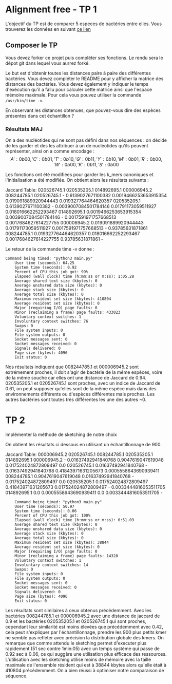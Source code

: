 

# Alignment free - TP 1

L'objectif du TP est de comparer 5 especes de bactéries entre elles.
Vous trouverez les données en suivant [ce lien](https://we.tl/t-ACiDxJko7s)

## Composer le TP

Vous devez forker ce projet puis compléter ses fonctions.
Le rendu sera le dépot git dans lequel vous aurrez forké.

Le but est d'obtenir toutes les distances paire à paire des différentes bactéries.
Vous devez compléter le README pour y afficher la matrice des distances des bactéries.
Vous devez également y indiquer le temps d'exécution qu'il a fallu pour calculer cette matrice ainsi que l'espace mémoire maximale. Pour cela vous pouvez utiliser la commande ```/usr/bin/time -v```.

En observant les distances obtenues, que pouvez-vous dire des espèces présentes dans cet échantillon ?

### Résultats MAJ ###
On a des nucléotides qui ne sont pas défini dans nos séquences : on décide de les garder et des les attribuer à un de nucléotides qu'ils peuvent représenter, ainsi on a comme encodage :
$${'A':0b00,'C':0b01,'T':0b10,'G':0b11,'Y':0b10,'M':0b01,'R':0b00,'W':0b00,'K':0b11,'S':0b00}$$

Les fonctions ont été modifiées pour garder les k_mers canoniques et l'initialisation a été modifiée. On obtient alors les résultats suivants :

Jaccard Table:
	 020526745.1	 020535205.1	 014892695.1	 000006945.2	 008244785.1
020526745.1	 -	 0.6139027671100382	 0.0019466253653915354	 0.019091889920944443	 0.019327764464620357
020535205.1	 0.6139027671100382	 -	 0.0039007084501784146	 0.01791173059511927	 0.018016662252293467
014892695.1	 0.0019466253653915354	 0.0039007084501784146	 -	 0.0017591971757668513	 0.0017684627614227755
000006945.2	 0.019091889920944443	 0.01791173059511927	 0.0017591971757668513	 -	 0.93785631871861
008244785.1	 0.019327764464620357	 0.018016662252293467	 0.0017684627614227755	 0.93785631871861	 -

Le retour de la commande time -v donne :

	Command being timed: "python3 main.py"
        User time (seconds): 64.25
        System time (seconds): 0.92
        Percent of CPU this job got: 99%
        Elapsed (wall clock) time (h:mm:ss or m:ss): 1:05.28
        Average shared text size (kbytes): 0
        Average unshared data size (kbytes): 0
        Average stack size (kbytes): 0
        Average total size (kbytes): 0
        Maximum resident set size (kbytes): 410804
        Average resident set size (kbytes): 0
        Major (requiring I/O) page faults: 0
        Minor (reclaiming a frame) page faults: 433023
        Voluntary context switches: 1
        Involuntary context switches: 76
        Swaps: 0
        File system inputs: 0
        File system outputs: 0
        Socket messages sent: 0
        Socket messages received: 0
        Signals delivered: 0
        Page size (bytes): 4096
        Exit status: 0


Nos résultats indiquent que 008244785.1 et 000006945.2 sont extrémement proches, il doit s'agir de bactérie de la même espèces, voire de la même souche car elles ont une distance de Jaccard de 0.94.
020535205.1 et 020526745.1 sont proches, avec un indice de Jaccard de 0.61, on peut supposer qu'elles sont de la même espèce mais dans des environnements différents ou d'espèces différentes mais proches.
Les autres bactéries sont toutes très différentes les une des autres ~0.

# TP 2
Implémenter la méthode de sketching de notre choix

On obtient les résultats ci dessous en utilisant un échantillonnage de 900.

Jaccard Table:
         000006945.2     020526745.1     008244785.1     020535205.1     014892695.1
000006945.2      -       0.01637492941840768     0.9047619047619048      0.017524024872809497    0.0
020526745.1      0.01637492941840768     -       0.01637492941840768     0.41843971631205673     0.0005558643690939411
008244785.1      0.9047619047619048      0.01637492941840768     -       0.017524024872809497    0.0
020535205.1      0.017524024872809497    0.41843971631205673     0.017524024872809497    -       0.0033444816053511705
014892695.1      0.0     0.0005558643690939411   0.0     0.0033444816053511705   -


        Command being timed: "python3 main.py"
        User time (seconds): 50.97
        System time (seconds): 0.06
        Percent of CPU this job got: 100%
        Elapsed (wall clock) time (h:mm:ss or m:ss): 0:51.03
        Average shared text size (kbytes): 0
        Average unshared data size (kbytes): 0
        Average stack size (kbytes): 0
        Average total size (kbytes): 0
        Maximum resident set size (kbytes): 38844
        Average resident set size (kbytes): 0
        Major (requiring I/O) page faults: 0
        Minor (reclaiming a frame) page faults: 14328
        Voluntary context switches: 1
        Involuntary context switches: 14
        Swaps: 0
        File system inputs: 0
        File system outputs: 0
        Socket messages sent: 0
        Socket messages received: 0
        Signals delivered: 0
        Page size (bytes): 4096
        Exit status: 0

Les résultats sont similaires à ceux obtenus précédemment. Avec les bactéries 008244785.1 et 000006945.2 avec une distance de jaccard de 0.9 et les bactéries 020535205.1 et 020526745.1  qui sont proches, cependant leur similarité est moins élevées que précédemment avec 0.42, cela peut s'expliquer par l'échantillonnage, prendre les 900 plus petits kmer ne semble pas refleter avec précision la distribution globale des kmers.
On remarque que comme attendu le sketching permet d'executer plus rapidement (51 sec contre 1min:05) avec un temps système qui passe de 0.92 sec à 0.06, ce qui suggère une utilisation plus efficace des ressources. L'utilisation avec les sketching utilise moins de mémoire avec la taille maximale de l'ensemble résident qui est à 38844 kbytes alors qu'elle était à 410804 précédemment.
On a bien réussi à optimiser notre comparaison de séquence.
